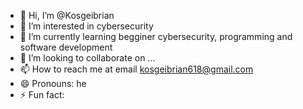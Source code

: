 - 👋 Hi, I’m @Kosgeibrian
- 👀 I’m interested in cybersecurity
- 🌱 I’m currently learning begginer cybersecurity, programming and software development
- 💞️ I’m looking to collaborate on ...
- 📫 How to reach me at email kosgeibrian618@gmail.com
- 😄 Pronouns: he
- ⚡ Fun fact: 

<!---
Kosgeibrian/Kosgeibrian is a ✨ special ✨ repository because its `README.md` (this file) appears on your GitHub profile.
You can click the Preview link to take a look at your changes.
--->
